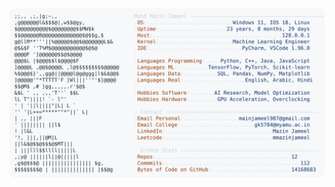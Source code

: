 <picture>
  <source srcset="https://raw.githubusercontent.com/mmazinjameel/mmazinjameel/main/dark_mode.svg?v=1754251925" media="(prefers-color-scheme: dark)">
  <img src="https://raw.githubusercontent.com/mmazinjameel/mmazinjameel/main/light_mode.svg?v=1754251925">
</picture>
